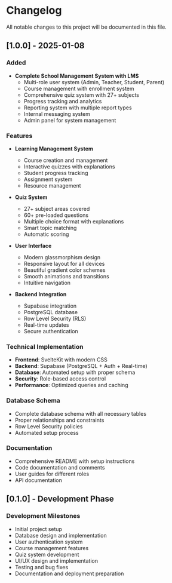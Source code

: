 # Changelog

All notable changes to this project will be documented in this file.

## [1.0.0] - 2025-01-08

### Added
- **Complete School Management System with LMS**
  - Multi-role user system (Admin, Teacher, Student, Parent)
  - Course management with enrollment system
  - Comprehensive quiz system with 27+ subjects
  - Progress tracking and analytics
  - Reporting system with multiple report types
  - Internal messaging system
  - Admin panel for system management

### Features
- **Learning Management System**
  - Course creation and management
  - Interactive quizzes with explanations
  - Student progress tracking
  - Assignment system
  - Resource management

- **Quiz System**
  - 27+ subject areas covered
  - 60+ pre-loaded questions
  - Multiple choice format with explanations
  - Smart topic matching
  - Automatic scoring

- **User Interface**
  - Modern glassmorphism design
  - Responsive layout for all devices
  - Beautiful gradient color schemes
  - Smooth animations and transitions
  - Intuitive navigation

- **Backend Integration**
  - Supabase integration
  - PostgreSQL database
  - Row Level Security (RLS)
  - Real-time updates
  - Secure authentication

### Technical Implementation
- **Frontend**: SvelteKit with modern CSS
- **Backend**: Supabase (PostgreSQL + Auth + Real-time)
- **Database**: Automated setup with proper schema
- **Security**: Role-based access control
- **Performance**: Optimized queries and caching

### Database Schema
- Complete database schema with all necessary tables
- Proper relationships and constraints
- Row Level Security policies
- Automated setup process

### Documentation
- Comprehensive README with setup instructions
- Code documentation and comments
- User guides for different roles
- API documentation

## [0.1.0] - Development Phase

### Development Milestones
- Initial project setup
- Database design and implementation
- User authentication system
- Course management features
- Quiz system development
- UI/UX design and implementation
- Testing and bug fixes
- Documentation and deployment preparation